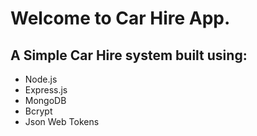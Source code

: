 # Welcome to Car Hire App.
## A Simple Car Hire system built using:
* Node.js
* Express.js
* MongoDB
* Bcrypt
* Json Web Tokens
